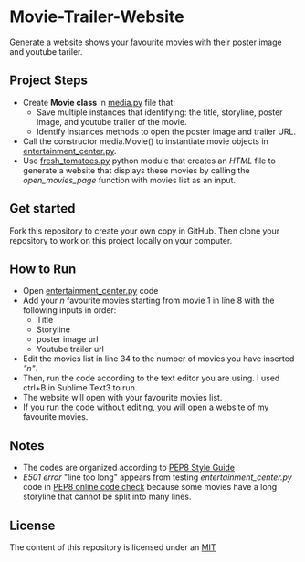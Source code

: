 # Movie-Trailer-Website
Generate a website shows your favourite movies with their poster image and youtube tariler.
## Project Steps
- Create **Movie class** in [media.py](https://github.com/HanaShamatah/Movie-Trailer-Website/blob/master/media.py) file that: 
  - Save multiple instances that identifying: the title, storyline, poster image, and youtube trailer of the movie.
  - Identify instances methods to open the poster image and trailer URL.
- Call the constructor media.Movie() to instantiate movie objects in [entertainment_center.py](https://github.com/HanaShamatah/Movie-Trailer-Website/blob/master/entertainment_center.py).
- Use [fresh_tomatoes.py](https://github.com/udacity/ud036_StarterCode) python module that creates an _HTML_ file to generate a website that displays these movies by calling the _open_movies_page_ function with movies list as an input.

## Get started
Fork this repository to create your own copy in GitHub. Then clone your repository to work on this project locally on your computer.

## How to Run
- Open [entertainment_center.py](https://github.com/HanaShamatah/Movie-Trailer-Website/blob/master/entertainment_center.py) code
- Add your _n_ favourite movies starting from movie 1 in line 8 with the following inputs in order:
  - Title
  - Storyline
  - poster image url
  - Youtube trailer url
- Edit the movies list in line 34 to the number of movies you have inserted _"n"_.
- Then, run the code according to the text editor you are using. I used ctrl+B in Sublime Text3 to run.
- The website will open with your favourite movies list.
- If you run the code without editing, you will open a website of my favourite movies.

 ## Notes
- The codes are organized according to [PEP8 Style Guide](https://www.python.org/dev/peps/pep-0008/)
- _E501 error_ "line too long" appears from testing _entertainment_center.py_ code in [PEP8 online code check](http://pep8online.com/) because some movies have a long storyline that cannot be split into many lines.

## License
The content of this repository is licensed under an [MIT](https://choosealicense.com/licenses/mit/)
